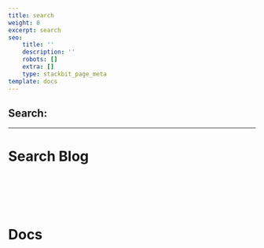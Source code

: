 ```yaml
---
title: search
weight: 0
excerpt: search
seo:
    title: ''
    description: ''
    robots: []
    extra: []
    type: stackbit_page_meta
template: docs
---
```


## Search:

---

# Search Blog

<br>
<br>
<br>
<br>

<h1>  Docs</h1>
<br>

<div id="search"></div>

<div id="search" />
